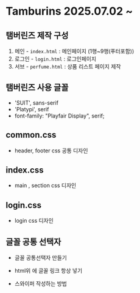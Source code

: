 # Tamburins 2025.07.02 ~ 
## 탬버린즈 제작 구성
1. 메인 - `index.html` : 메인페이지 (1행~9행(푸터포함))
2. 로그인 - `login.html` : 로그인페이지 
3. 서브 - `perfume.html` : 상품 리스트 페이지 제작

## 탬버린즈 사용 글꼴 
* 'SUIT', sans-serif
* 'Platypi', serif
* font-family: "Playfair Display", serif;

## common.css 
* header, footer css 공통 디자인

## index.css 
* main , section css 디자인 

## login.css
* login css 디자인

## 글꼴 공통 선택자 
* 글꼴 공통선택자 만들기 
* html위 에 글꼴 링크 항상 넣기 

* 스와이퍼 작성하는 방법
<!-- <전체부모>
        <제목부모>
            제목링크
            제목링크
        </제목부모>
        <내용부모>
            <제목1에 대한 내용부모>
                <div class="swiper" id="hand_swiper">
                    
                    <div class="swiper-wrapper"> 필수
                        <div class="swiper-slide slide1">내용</div>
                        <div class="swiper-slide slide2">slide2</div>
                        <div class="swiper-slide slide3">slide3</div>
                    </div>
                </div>
                <스와이프 이전다음 버튼>
                <스와이프 스크롤바>
            </제목1에 대한 내용부모>
            <제목2에 대한 내용부모>
                <스와이프>
                </스와이프>
                <스와이프 이전다음 버튼>
                <스와이프 스크롤바>
            </제목2에 대한 내용부모>
        </내용부모>
</전체부모> -->